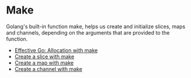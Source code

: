 # Make

Golang's built-in function make, helps us create and initialize slices, maps and channels, depending on the arguments that are provided to the function.

- [Effective Go: Allocation with make](https://go.dev/doc/effective_go#allocation_make)
- [Create a slice with make](https://www.golangprograms.com/how-to-create-slice-using-make-function-in-golang.html)
- [Create a map with make](https://www.golangprograms.com/golang-package-examples/how-to-create-map-using-the-make-function-in-go.html)
- [Create a channel with make](https://www.programiz.com/golang/channel#channel)